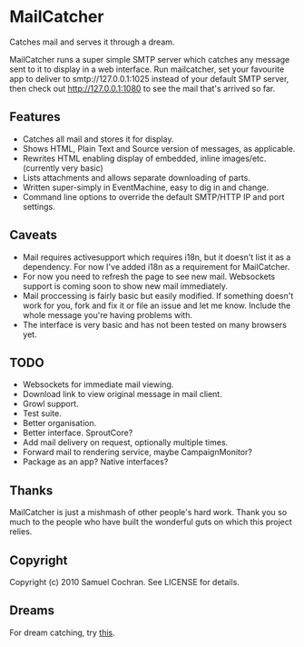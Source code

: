 # MailCatcher

Catches mail and serves it through a dream.

MailCatcher runs a super simple SMTP server which catches any message sent to it to display in a web interface. Run mailcatcher, set your favourite app to deliver to smtp://127.0.0.1:1025 instead of your default SMTP server, then check out http://127.0.0.1:1080 to see the mail that's arrived so far.

## Features

* Catches all mail and stores it for display.
* Shows HTML, Plain Text and Source version of messages, as applicable.
* Rewrites HTML enabling display of embedded, inline images/etc. (currently very basic)
* Lists attachments and allows separate downloading of parts.
* Written super-simply in EventMachine, easy to dig in and change.
* Command line options to override the default SMTP/HTTP IP and port settings.

## Caveats

* Mail requires activesupport which requires i18n, but it doesn't list it as a dependency. For now I've added i18n as a requirement for MailCatcher.
* For now you need to refresh the page to see new mail. Websockets support is coming soon to show new mail immediately.
* Mail proccessing is fairly basic but easily modified. If something doesn't work for you, fork and fix it or file an issue and let me know. Include the whole message you're having problems with.
* The interface is very basic and has not been tested on many browsers yet.

## TODO

* Websockets for immediate mail viewing.
* Download link to view original message in mail client.
* Growl support.
* Test suite.
* Better organisation.
* Better interface. SproutCore?
* Add mail delivery on request, optionally multiple times.
* Forward mail to rendering service, maybe CampaignMonitor?
* Package as an app? Native interfaces?

## Thanks

MailCatcher is just a mishmash of other people's hard work. Thank you so much to the people who have built the wonderful guts on which this project relies.

## Copyright

Copyright (c) 2010 Samuel Cochran. See LICENSE for details.

## Dreams

For dream catching, try [this](http://goo.gl/kgbh).